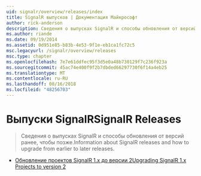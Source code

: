 ```yaml
---
uid: signalr/overview/releases/index
title: SignalR выпусков | Документация Майкрософт
author: rick-anderson
description: Сведения о выпусках SignalR и способы обновления от версий ранее, чтобы позже.
ms.author: riande
ms.date: 09/19/2014
ms.assetid: 0d951e85-b83b-4e53-9f1e-eb1ca1fc72c5
msc.legacyurl: /signalr/overview/releases
msc.type: chapter
ms.openlocfilehash: 7e7e61ddfec95f3d5e0a48b730129f7c236f923a
ms.sourcegitcommit: 45ac74e400f9f2b7dbded66297730f6f14a4eb25
ms.translationtype: MT
ms.contentlocale: ru-RU
ms.lasthandoff: 08/16/2018
ms.locfileid: "48256703"
---
```

<a name="signalr-releases"></a><span data-ttu-id="e2628-103">Выпуски SignalR</span><span class="sxs-lookup"><span data-stu-id="e2628-103">SignalR Releases</span></span>
====================
> <span data-ttu-id="e2628-104">Сведения о выпусках SignalR и способы обновления от версий ранее, чтобы позже.</span><span class="sxs-lookup"><span data-stu-id="e2628-104">Information about SignalR releases and how to upgrade from earlier to later releases.</span></span>


- [<span data-ttu-id="e2628-105">Обновление проектов SignalR 1.x до версии 2</span><span class="sxs-lookup"><span data-stu-id="e2628-105">Upgrading SignalR 1.x Projects to version 2</span></span>](upgrading-signalr-1x-projects-to-20.md)
